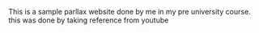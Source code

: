 This is a sample parllax website done by me in my pre university course.
<br>
this was done by taking reference from youtube
